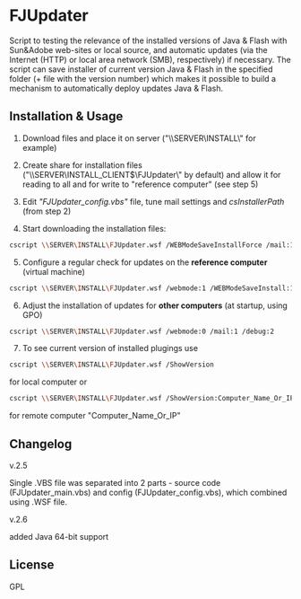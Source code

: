 FJUpdater
=========

Script to testing the relevance of the installed versions of Java &amp; Flash with Sun&amp;Adobe web-sites or local source, and automatic updates (via the Internet (HTTP) or local area network (SMB), respectively) if necessary. The script can save installer of current version Java &amp; Flash in the specified folder (+ file with the version number)  which makes it possible to build a mechanism to automatically deploy updates Java &amp; Flash.

Installation & Usage
--------------------
1) Download files and place it on server ("\\\\SERVER\\INSTALL\\" for example)

2) Create share for installation files ("\\\\SERVER\\INSTALL_CLIENT$\\FJUpdater\\" by default) and allow it for reading to all and for write to "reference computer" (see step 5)

3) Edit *"FJUpdater_config.vbs"* file, tune mail settings and *csInstallerPath* (from step 2)

4) Start downloading the installation files:

```sh
cscript \\SERVER\INSTALL\FJUpdater.wsf /WEBModeSaveInstallForce /mail:1 /debug:3
```

5) Configure a regular check for updates on the **reference computer** (virtual machine)
```sh
cscript \\SERVER\INSTALL\FJUpdater.wsf /webmode:1 /WEBModeSaveInstall:1 /mail:1 /debug:3
```

6) Adjust the installation of updates for **other computers** (at startup, using GPO)
```sh
cscript \\SERVER\INSTALL\FJUpdater.wsf /webmode:0 /mail:1 /debug:2
```

7) To see current version of installed plugings use
```sh
cscript \\SERVER\INSTALL\FJUpdater.wsf /ShowVersion
```
for local computer or
```sh
cscript \\SERVER\INSTALL\FJUpdater.wsf /ShowVersion:Computer_Name_Or_IP
```
for remote computer "Computer_Name_Or_IP"



Changelog
--------------

v.2.5

  Single .VBS file was separated into 2 parts - source code (FJUpdater_main.vbs) and config (FJUpdater_config.vbs), which combined using .WSF file.

v.2.6

  added Java 64-bit support



License
----

GPL

